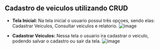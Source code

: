 ## Cadastro de veiculos utilizando CRUD

- **Tela Inicial:** Na tela inicial o usuario possui três opçoes, sendo elas: Cadastrar Veiculos, Consultar veiculos e relatorio.
![image](https://github.com/Salatielbg/Cadastro-de-veiculos/assets/133972801/dc7d1f05-9952-45cd-b689-8b8f349bf7dc)


- **Cadastrar Veiculos:** Nessa tela o usuario ira cadastrar o veiculo, podendo salvar o cadastro ou sair da tela.
![image](https://github.com/Salatielbg/Cadastro-de-veiculos/assets/133972801/cd90545b-02fd-4418-bada-225cd0c635ec)

